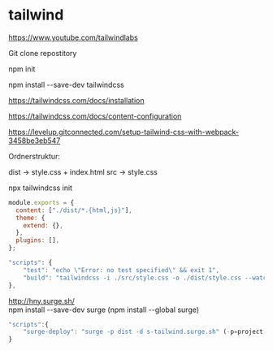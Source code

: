 # tailwind

https://www.youtube.com/tailwindlabs

Git clone repostitory

npm init

npm install --save-dev tailwindcss

https://tailwindcss.com/docs/installation

https://tailwindcss.com/docs/content-configuration

https://levelup.gitconnected.com/setup-tailwind-css-with-webpack-3458be3eb547

Ordnerstruktur:

dist -> style.css + index.html
src -> style.css

npx tailwindcss init

```js
module.exports = {
  content: ["./dist/*.{html,js}"],
  theme: {
    extend: {},
  },
  plugins: [],
};
```

```js
"scripts": {
    "test": "echo \"Error: no test specified\" && exit 1",
    "build": "tailwindcss -i ./src/style.css -o ./dist/style.css --watch"
},
```

http://hny.surge.sh/  
npm install --save-dev surge (npm install --global surge)

```js
"scripts":{
    "surge-deploy": "surge -p dist -d s-tailwind.surge.sh" (-p=project -d=domain)
}
```
